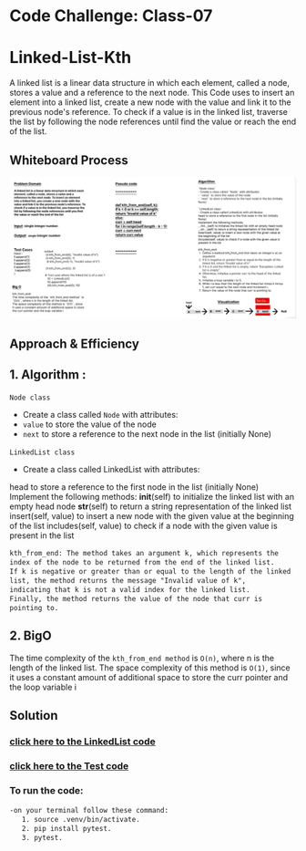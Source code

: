 # Code Challenge: Class-07
# Linked-List-Kth
A linked list is a linear data structure in which each element, called a node, stores a value and a reference to the next node. This Code uses to insert an element into a linked list, create a new node with the value and link it to the previous node's reference. To check if a value is in the linked list, traverse the list by following the node references until find the value or reach the end of the list.

## Whiteboard Process
![](../assest/Whiteboradcc07.png)


## Approach & Efficiency
## 1. Algorithm :
`Node class`
- Create a class called `Node` with attributes:
- `value` to store the value of the node
- `next` to store a reference to the next node in the list (initially None)

`LinkedList class`
- Create a class called LinkedList with attributes:
 
 head to store a reference to the first node in the list (initially None)
    Implement the following methods:
     __init__(self) to initialize the linked list with an empty head node
     __str__(self) to return a string representation of the linked list
     insert(self, value) to insert a new node with the given value at the beginning of the list
     includes(self, value) to check if a node with the given value is present in the list

    kth_from_end: The method takes an argument k, which represents the index of the node to be returned from the end of the linked list.
    If k is negative or greater than or equal to the length of the linked list, the method returns the message "Invalid value of k", 
    indicating that k is not a valid index for the linked list.
    Finally, the method returns the value of the node that curr is pointing to.


## 2. BigO
  
The time complexity of the `kth_from_end method` is `O(n)`, where n is the length of the linked list.
The space complexity of this method is `O(1)`, since it uses a constant amount of additional space to store the curr pointer and the loop variable i

## Solution
### [click here to the LinkedList code](./LLKth.py)
### [click here to the Test code](../tests/test_linkedlist3.py)
### To run the code:
    -on your terminal follow these command:
       1. source .venv/bin/activate.
       2. pip install pytest.
       3. pytest.